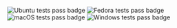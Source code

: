 ![Ubuntu tests pass badge](https://github.com/i80287/algorithms/workflows/Ubuntu%20CI/badge.svg)
![Fedora tests pass badge](https://github.com/i80287/algorithms/workflows/Fedora%20CI/badge.svg)
![macOS tests pass badge](https://github.com/i80287/algorithms/workflows/macOS%20CI/badge.svg)
![Windows tests pass badge](https://github.com/i80287/algorithms/workflows/Windows%20CI/badge.svg)
